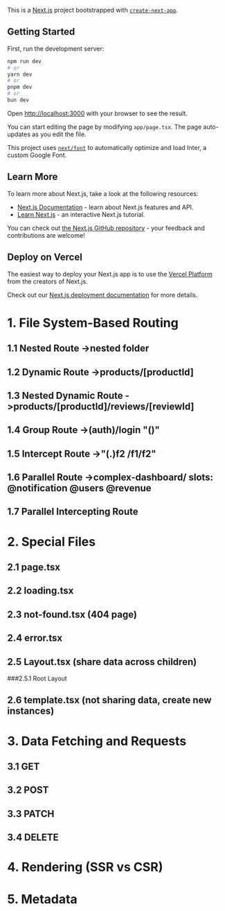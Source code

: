This is a [Next.js](https://nextjs.org/) project bootstrapped with [`create-next-app`](https://github.com/vercel/next.js/tree/canary/packages/create-next-app).

## Getting Started

First, run the development server:

```bash
npm run dev
# or
yarn dev
# or
pnpm dev
# or
bun dev
```

Open [http://localhost:3000](http://localhost:3000) with your browser to see the result.

You can start editing the page by modifying `app/page.tsx`. The page auto-updates as you edit the file.

This project uses [`next/font`](https://nextjs.org/docs/basic-features/font-optimization) to automatically optimize and load Inter, a custom Google Font.

## Learn More

To learn more about Next.js, take a look at the following resources:

- [Next.js Documentation](https://nextjs.org/docs) - learn about Next.js features and API.
- [Learn Next.js](https://nextjs.org/learn) - an interactive Next.js tutorial.

You can check out [the Next.js GitHub repository](https://github.com/vercel/next.js/) - your feedback and contributions are welcome!

## Deploy on Vercel

The easiest way to deploy your Next.js app is to use the [Vercel Platform](https://vercel.com/new?utm_medium=default-template&filter=next.js&utm_source=create-next-app&utm_campaign=create-next-app-readme) from the creators of Next.js.

Check out our [Next.js deployment documentation](https://nextjs.org/docs/deployment) for more details.

# 1. File System-Based Routing
## 1.1 Nested Route  ->nested folder
## 1.2 Dynamic Route ->products/[productId]
## 1.3 Nested Dynamic Route  ->products/[productId]/reviews/[reviewId]
## 1.4 Group Route ->(auth)/login  "()"
## 1.5 Intercept Route ->"(.)f2 /f1/f2" 
## 1.6 Parallel Route ->complex-dashboard/ slots: @notification @users @revenue
## 1.7 Parallel Intercepting Route
# 2. Special Files
## 2.1 page.tsx
## 2.2 loading.tsx
## 2.3 not-found.tsx (404 page)
## 2.4 error.tsx
## 2.5 Layout.tsx (share data across children) 
###2.5.1 Root Layout
## 2.6 template.tsx (not sharing data, create new instances)
# 3.  Data Fetching and Requests
## 3.1 GET
## 3.2 POST
## 3.3 PATCH
## 3.4 DELETE
# 4.  Rendering (SSR vs CSR)
# 5.  Metadata




